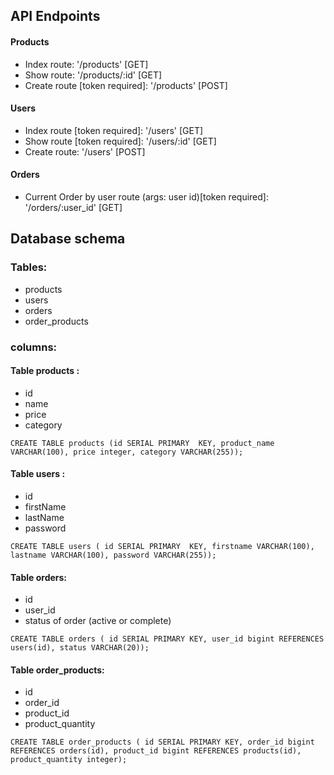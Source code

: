 ## API Endpoints

#### Products
- Index route: '/products' [GET]
- Show route: '/products/:id' [GET]
- Create route [token required]: '/products' [POST]

#### Users
- Index route [token required]: '/users' [GET]
- Show route [token required]: '/users/:id' [GET]
- Create route: '/users' [POST]

#### Orders
- Current Order by user route (args: user id)[token required]: '/orders/:user_id' [GET]

## Database schema 

### Tables:
- products
- users
- orders
- order_products

### columns:

#### Table products :
-  id
- name
- price
- category

`CREATE TABLE products (id SERIAL PRIMARY  KEY, product_name VARCHAR(100), price integer, category VARCHAR(255));`

#### Table users :
- id
- firstName
- lastName
- password

`CREATE TABLE users ( id SERIAL PRIMARY  KEY, firstname VARCHAR(100), lastname VARCHAR(100), password VARCHAR(255));`

#### Table orders:
- id
- user_id
- status of order (active or complete)

`CREATE TABLE orders ( id SERIAL PRIMARY KEY, user_id bigint REFERENCES users(id), status VARCHAR(20));`

#### Table order_products:
- id
- order_id
- product_id
- product_quantity

`CREATE TABLE order_products ( id SERIAL PRIMARY KEY, order_id bigint REFERENCES orders(id), product_id bigint REFERENCES products(id), product_quantity integer);`
